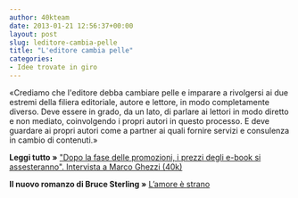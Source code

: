 ```yaml
---
author: 40kteam
date: 2013-01-21 12:56:37+00:00
layout: post
slug: leditore-cambia-pelle
title: "L'editore cambia pelle"
categories:
- Idee trovate in giro
---
```


«Crediamo che l'editore debba cambiare pelle e imparare a rivolgersi ai due estremi della filiera editoriale, autore e lettore, in modo completamente diverso. Deve essere in grado, da un lato, di parlare ai lettori in modo diretto e non mediato, coinvolgendo i propri autori in questo processo. E deve guardare ai propri autori come a partner ai quali fornire servizi e consulenza in cambio di contenuti.»

**Leggi tutto »** ["Dopo la fase delle promozioni, i prezzi degli e-book si assesteranno". Intervista a Marco Ghezzi (40k)](http://affaritaliani.libero.it/culturaspettacoli/40k-intervista-a-marco-ghezz210113.html)

**Il nuovo romanzo di Bruce Sterling »** [L’amore è strano](http://www.amazon.it/dp/B00B2KB51U)
